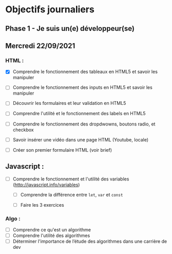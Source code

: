 # Objectifs journaliers

## Phase 1 - Je suis un(e) développeur(se)

## Mercredi 22/09/2021

### HTML :

  * [X] Comprendre le fonctionnement des tableaux en HTML5 et savoir les manipuler
  * [ ] Comprendre le fonctionnement des inputs en HTML5 et savoir les manipuler
  * [ ] Découvrir les formulaires et leur validation en HTML5
  * [ ] Comprendre l'utilité et le fonctionnement des labels en HTML5
  * [ ] Comprendre le fonctionnement des dropdwowns, boutons radio, et checkbox
  * [ ] Savoir insérer une vidéo dans une page HTML (Youtube, locale)
  * [ ] Créer son premier formulaire HTML (voir brief)


## Javascript : 

  * [ ] Comprendre le fonctionnement et l'utilité des variables (http://javascript.info/variables)
    * [ ] Comprendre la différence entre `let`, `var` et `const`
    * [ ] Faire les 3 exercices


### Algo : 

  * [ ] Comprendre ce qu'est un algorithme
  * [ ] Comprendre l'utilité des algorithmes
  * [ ] Déterminer l'importance de l’étude des algorithmes dans une carrière de dev